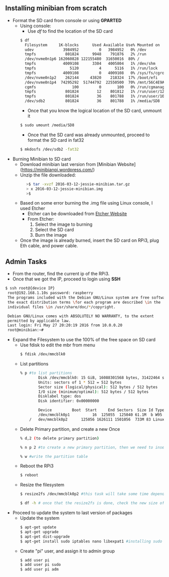 ## Installing minibian from scratch
* Format the SD card from console or using **GPARTED**
  * Using console:
    * Use _df_ to find the location of the SD card
    ```bash
    $ df
      Filesystem     1K-blocks      Used Available Use% Mounted on
      udev             3984952         0   3984952   0% /dev
      tmpfs             801824      9948    791876   2% /run
      /dev/nvme0n1p6 162060828 122155480  31650016  80% /
      tmpfs            4009108      3304   4005804   1% /dev/shm
      tmpfs               5120         4      5116   1% /run/lock
      tmpfs            4009108         0   4009108   0% /sys/fs/cgroup
      /dev/nvme0n1p2    262144     43820    218324  17% /boot/efi
      /dev/nvme0n1p4  74295292  51744792  22550500  70% /mnt/56C4E9A5C4E98797
      cgmfs                100         0       100   0% /run/cgmanager/fs
      tmpfs             801824        12    801812   1% /run/user/121
      tmpfs             801824        36    801788   1% /run/user/1000
      /dev/sdb2         801824        36    801788   1% /media/SD8
    ```
    * Once that you know the logical location of the SD card, unmount it
    ```bash
    $ sudo umount /media/SD8
    ```
    * Once that the SD card was already unmounted, proceed to format the SD card in fat32
    ```bash
    $ mkdosfs /dev/sdb2 -fat32
    ```
* Burning Minibian to SD card
  * Download minibian last version from [Minibian Website] (https://minibianpi.wordpress.com/)
  * Unzip the file downloaded:
  ```bash
		>$ tar -xvzf 2016-03-12-jessie-minibian.tar.gz
		> x 2016-03-12-jessie-minibian.img
		>$
  ```
  * Based on some error burning the .img file using Linux console, I used Etcher
    * Etcher can be downloaded from [Etcher Website](https://etcher.io/)
    * From Etcher:
      1. Select the image to burning
      2. Select the SD card
      3. Burn the image
  * Once the image is already burned, insert the SD card on RPi3, plug Eth cable, and power cable.

## Admin Tasks
* From the router, find the current ip of the RPi3.
* Once that we got the IP, proceed to login using **SSH**
```bash
$ ssh root@{device IP}
 root@192.168.1.10s password: raspberry
 The programs included with the Debian GNU/Linux system are free software;
 the exact distribution terms \for each program are described \in the
 individual files \in /usr/share/doc/*/copyright.

 Debian GNU/Linux comes with ABSOLUTELY NO WARRANTY, to the extent
 permitted by applicable law.
 Last login: Fri May 27 20:20:19 2016 from 10.0.0.20
 root@minibian:~#
```
* Expand the Filesystem to use the 100% of the free space on SD card
  * Use fdisk to edit the mbr from menu
    ```bash
    $ fdisk /dev/mmcblk0
    ```
  * List partitions
    ```bash
    % p #to list partitions
			Disk /dev/mmcblk0: 15 GiB, 16088301568 bytes, 31422464 sectors
			Units: sectors of 1 * 512 = 512 bytes
			Sector size (logical/physical): 512 bytes / 512 bytes
			I/O size (minimum/optimal): 512 bytes / 512 bytes
			Disklabel type: dos
			Disk identifier: 0x00000000

			Device         Boot  Start     End Sectors  Size Id Type
			/dev/mmcblk0p1          16  125055  125040 61.1M  b W95 FAT32
		/	dev/mmcblk0p2      125056 1626111 1501056  733M 83 Linux
    ```
  * Delete Primary partition, and create a new Once
    ```bash
    % d,2 (to delete primary partition)

	% n p 2 #to create a new primary partition, then we need to insert the begin of the old      primary partition, then insert the new size or the last cylinder available

    % w #write the partition table
    ```
  * Reboot the RPi3
    ```bash
    $ reboot
    ```
  * Resize the filesystem
    ```bash
    $ resize2fs /dev/mmcblk0p2 #this task will take some time depending on the speed of the SD card

    $ df -h # once that the resize2fs is done, check the new size of the partition
    ```
* Proceed to update the system to last version of packages
  * Update the system
    ```bash
    $ apt-get update
    $ apt-get upgrade
    $ apt-get dist-upgrade
    $ apt-get install sudo iptables nano libexpat1 #installing sudo iptables and nano
    ```
  * Create "pi" user, and assign it to admin group
    ```bash
    $ add user pi
    $ add user pi sudo
    $ add user pi adm
    ```
